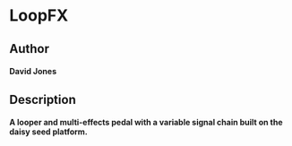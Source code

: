 # LoopFX

## Author
####     David Jones

<!-- David Jones -->

## Description

<!-- A looper and multi-effects pedal with a variable signal chain built on the daisy seed platform. -->
####     A looper and multi-effects pedal with a variable signal chain built on the daisy seed platform.
